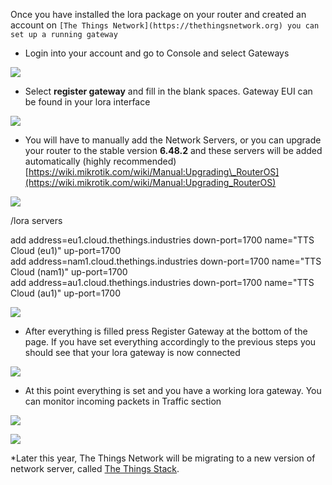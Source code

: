 Once you have installed the lora package on your router and created an account on `[The Things Network](https://thethingsnetwork.org) you can set up a running gateway`

-   Login into your account and go to Console and select Gateways

![](https://help.mikrotik.com/docs/download/attachments/16351627/L1.png?version=1&modificationDate=1582031630567&api=v2)

  

-   Select __register gateway__ and fill in the blank spaces. Gateway EUI can be found in your lora interface

![](https://help.mikrotik.com/docs/download/attachments/16351627/L5.png?version=2&modificationDate=1582034145426&api=v2)

  

-   You will have to manually add the Network Servers, or you can upgrade your router to the stable version **6.48.2** and these servers will be added automatically (highly recommended)  
    [https://wiki.mikrotik.com/wiki/Manual:Upgrading\_RouterOS](https://wiki.mikrotik.com/wiki/Manual:Upgrading_RouterOS)

![](https://help.mikrotik.com/docs/download/attachments/16351627/image2021-5-19_9-22-15.png?version=1&modificationDate=1621405335830&api=v2)

  

/lora servers

add address=eu1.cloud.thethings.industries down-port=1700 name="TTS Cloud (eu1)" up-port=1700  
add address=nam1.cloud.thethings.industries down-port=1700 name="TTS Cloud (nam1)" up-port=1700  
add address=au1.cloud.thethings.industries down-port=1700 name="TTS Cloud (au1)" up-port=1700

  

![](https://help.mikrotik.com/docs/download/attachments/16351627/image2021-5-18_12-9-23.png?version=1&modificationDate=1621328963704&api=v2)

-   After everything is filled press Register Gateway at the bottom of the page. If you have set everything accordingly to the previous steps you should see that your lora gateway is now connected

![](https://help.mikrotik.com/docs/download/attachments/16351627/L9.png?version=4&modificationDate=1582035206074&api=v2)

-   At this point everything is set and you have a working lora gateway. You can monitor incoming packets in Traffic section

![](https://help.mikrotik.com/docs/download/attachments/16351627/L10.png?version=1&modificationDate=1582035498832&api=v2)

![](https://help.mikrotik.com/docs/download/attachments/16351627/L11.png?version=1&modificationDate=1582035719531&api=v2)

  

\*Later this year, The Things Network will be migrating to a new version of network server, called [The Things Stack](https://console.cloud.thethings.network/).